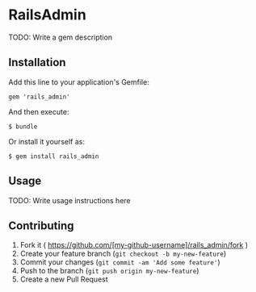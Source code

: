 # RailsAdmin

TODO: Write a gem description

## Installation

Add this line to your application's Gemfile:

    gem 'rails_admin'

And then execute:

    $ bundle

Or install it yourself as:

    $ gem install rails_admin

## Usage

TODO: Write usage instructions here

## Contributing

1. Fork it ( https://github.com/[my-github-username]/rails_admin/fork )
2. Create your feature branch (`git checkout -b my-new-feature`)
3. Commit your changes (`git commit -am 'Add some feature'`)
4. Push to the branch (`git push origin my-new-feature`)
5. Create a new Pull Request
